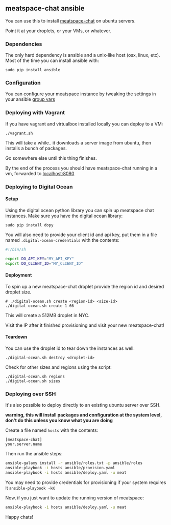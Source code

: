 ## meatspace-chat ansible

You can use this to install [meatspace-chat](https://github.com/meatspaces/meatspace-chat) on ubuntu servers.

Point it at your droplets, or your VMs, or whatever.

### Dependencies

The only hard dependency is ansible and a unix-like host (osx, linux, etc). Most of the time you can install ansible with:

    sudo pip install ansible

### Configuration

You can configure your meatspace instance by tweaking the settings in your ansible [group vars](https://github.com/eggsby/meatspace-chat-ansible/blob/master/ansible/group_vars/all)

### Deploying with Vagrant

If you have vagrant and virtualbox installed locally you can deploy to a VM:

    ./vagrant.sh

This will take a while.. it downloads a server image from ubuntu, then installs a bunch of packages.

Go somewhere else until this thing finishes.

By the end of the process you should have meatspace-chat running in a vm, forwarded to [localhost:8080](http://localhost:8080)


### Deploying to Digital Ocean

#### Setup

Using the digital ocean python library you can spin up meatspace chat instances. Make sure you have the digital ocean library:

    sudo pip install dopy

You will also need to provide your client id and api key, put them in a file named `.digital-ocean-credentials` with the contents:

```sh
#!/bin/sh

export DO_API_KEY="MY_API_KEY"
export DO_CLIENT_ID="MY_CLIENT_ID"
```

#### Deployment

To spin up a new meatspace-chat droplet provide the region id and desired droplet size.

    # ./digital-ocean.sh create <region-id> <size-id>
    ./digital-ocean.sh create 1 66

This will create a 512MB droplet in NYC.

Visit the IP after it finished provisioning and visit your new meatspace-chat!

#### Teardown

You can use the droplet id to tear down the instances as well:

```
./digital-ocean.sh destroy <droplet-id>
```

Check for other sizes and regions using the script:

```
./digital-ocean.sh regions
./digital-ocean.sh sizes
```


### Deploying over SSH

It's also possible to deploy directly to an existing ubuntu server over SSH.

**warning, this will install packages and configuration at the system level, don't do this unless you know what you are doing**

Create a file named `hosts` with the contents:

```
[meatspace-chat]
your.server.name
```

Then run the ansible steps:

```sh
ansible-galaxy install -r ansible/roles.txt -p ansible/roles
ansible-playbook -i hosts ansible/provision.yaml
ansible-playbook -i hosts ansible/deploy.yaml -u meat
```

You may need to provide credentials for provisioning if your system requires it `ansible-playbook -kK`

Now, if you just want to update the running version of meatspace:

```sh
ansible-playbook -i hosts ansible/deploy.yaml -u meat
```

Happy chats!
